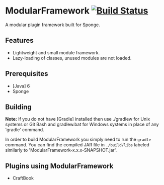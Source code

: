 ModularFramework [![Build Status](https://travis-ci.org/me4502/ModularFramework.svg?branch=master)](https://travis-ci.org/me4502/ModularFramework)
=============
A modular plugin framework built for Sponge.
## Features
* Lightweight and small module framework.
* Lazy-loading of classes, unused modules are not loaded.

## Prerequisites
* [Java] 6
* Sponge

## Building
__Note:__ If you do not have [Gradle] installed then use ./gradlew for Unix systems or Git Bash and gradlew.bat for Windows systems in place of any 'gradle' command.

In order to build ModularFramework you simply need to run the `gradle` command. You can find the compiled JAR file in `./build/libs` labeled similarly to 'ModularFramework-x.x.x-SNAPSHOT.jar'.

## Plugins using ModularFramework
* CraftBook

